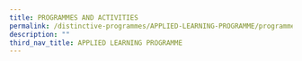 ```yaml
---
title: PROGRAMMES AND ACTIVITIES
permalink: /distinctive-programmes/APPLIED-LEARNING-PROGRAMME/programmes-activities
description: ""
third_nav_title: APPLIED LEARNING PROGRAMME
---
```

